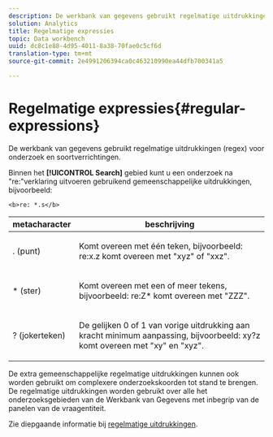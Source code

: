 ```yaml
---
description: De werkbank van gegevens gebruikt regelmatige uitdrukkingen (regex) voor onderzoek en soortverrichtingen.
solution: Analytics
title: Regelmatige expressies
topic: Data workbench
uuid: dc8c1e88-4d95-4011-8a38-70fae0c5cf6d
translation-type: tm+mt
source-git-commit: 2e4991206394ca0c463210990ea44dfb700341a5

---
```



# Regelmatige expressies{#regular-expressions}

De werkbank van gegevens gebruikt regelmatige uitdrukkingen (regex) voor onderzoek en soortverrichtingen.

Binnen het **[!UICONTROL Search]** gebied kunt u een onderzoek na &quot;re:&quot;verklaring uitvoeren gebruikend gemeenschappelijke uitdrukkingen, bijvoorbeeld:

```
<b>re: *.s</b>
```

<table id="table_BA125AB039794EE382B33003BE4E0AFB"> 
 <thead> 
  <tr> 
   <th colname="col1" class="entry"> metacharacter </th> 
   <th colname="col2" class="entry"> beschrijving </th> 
  </tr> 
 </thead>
 <tbody> 
  <tr> 
   <td colname="col1"> <p>. (punt) </p> </td> 
   <td colname="col2"> <p>Komt overeen met één teken, bijvoorbeeld: <span class="filepath"> re:x.z </span> komt overeen met "xyz" of "xxz". </p> </td> 
  </tr> 
  <tr> 
   <td colname="col1"> <p>* (ster) </p> </td> 
   <td colname="col2"> <p>Komt overeen met een of meer tekens, bijvoorbeeld: <span class="filepath"> re:Z* </span> komt overeen met "ZZZ". </p> </td> 
  </tr> 
  <tr> 
   <td colname="col1"> <p>? (jokerteken) </p> </td> 
   <td colname="col2"> <p>De gelijken 0 of 1 van vorige uitdrukking aan kracht minimum aanpassing, bijvoorbeeld: <span class="filepath"> xy?z </span> komt overeen met "xy" en "xyz". </p> </td> 
  </tr> 
 </tbody> 
</table>

De extra gemeenschappelijke regelmatige uitdrukkingen kunnen ook worden gebruikt om complexere onderzoekskoorden tot stand te brengen. De regelmatige uitdrukkingen worden gebruikt over alle het onderzoeksgebieden van de Werkbank van Gegevens met inbegrip van de panelen van de vraagentiteit.

Zie diepgaande informatie bij [regelmatige uitdrukkingen](https://docs.adobe.com/content/help/en/data-workbench/using/dataset/c-dataset-constr.html#Regular_Expressions).
